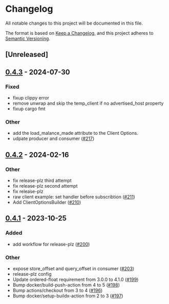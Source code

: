 # Changelog
All notable changes to this project will be documented in this file.

The format is based on [Keep a Changelog](https://keepachangelog.com/en/1.0.0/),
and this project adheres to [Semantic Versioning](https://semver.org/spec/v2.0.0.html).

## [Unreleased]

## [0.4.3](https://github.com/JiaYingZhang/rabbitmq-stream-rust-client/compare/rabbitmq-stream-client-v0.4.2...rabbitmq-stream-client-v0.4.3) - 2024-07-30

### Fixed
- fixup clippy error
- remove unwrap and skip the temp_client if no advertised_host property
- fixup cargo fmt

### Other
- add the load_malance_made attribute to the Client Options.
- udpate producer and consumer ([#217](https://github.com/JiaYingZhang/rabbitmq-stream-rust-client/pull/217))

## [0.4.2](https://github.com/rabbitmq/rabbitmq-stream-rust-client/compare/rabbitmq-stream-client-v0.4.1...rabbitmq-stream-client-v0.4.2) - 2024-02-16

### Other
- fix release-plz third attempt
- fix release-plz second attempt
- fix release-plz
- raw client example: set handler before subscribtion ([#211](https://github.com/rabbitmq/rabbitmq-stream-rust-client/pull/211))
- Add ClientOptionsBuilder ([#210](https://github.com/rabbitmq/rabbitmq-stream-rust-client/pull/210))

## [0.4.1](https://github.com/rabbitmq/rabbitmq-stream-rust-client/compare/rabbitmq-stream-client-v0.4.0...rabbitmq-stream-client-v0.4.1) - 2023-10-25

### Added
- add workflow for release-plz ([#200](https://github.com/rabbitmq/rabbitmq-stream-rust-client/pull/200))

### Other
- expose store_offset and query_offset in consumer ([#203](https://github.com/rabbitmq/rabbitmq-stream-rust-client/pull/203))
- release-plz config
- Update ordered-float requirement from 3.0.0 to 4.1.0 ([#199](https://github.com/rabbitmq/rabbitmq-stream-rust-client/pull/199))
- Bump docker/build-push-action from 4 to 5 ([#198](https://github.com/rabbitmq/rabbitmq-stream-rust-client/pull/198))
- Bump actions/checkout from 3 to 4 ([#196](https://github.com/rabbitmq/rabbitmq-stream-rust-client/pull/196))
- Bump docker/setup-buildx-action from 2 to 3 ([#197](https://github.com/rabbitmq/rabbitmq-stream-rust-client/pull/197))
